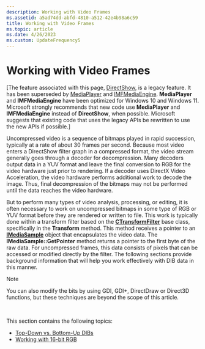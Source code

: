 ```yaml
---
description: Working with Video Frames
ms.assetid: a5ad74dd-abfd-4810-a512-42e4b98a6c59
title: Working with Video Frames
ms.topic: article
ms.date: 4/26/2023
ms.custom: UpdateFrequency5
---
```


# Working with Video Frames

\[The feature associated with this page, [DirectShow](/windows/win32/directshow/directshow), is a legacy feature. It has been superseded by [MediaPlayer](/uwp/api/Windows.Media.Playback.MediaPlayer) and [IMFMediaEngine](/windows/win32/api/mfmediaengine/nn-mfmediaengine-imfmediaengine). **MediaPlayer** and **IMFMediaEngine** have been optimized for Windows 10 and Windows 11. Microsoft strongly recommends that new code use **MediaPlayer** and **IMFMediaEngine** instead of **DirectShow**, when possible. Microsoft suggests that existing code that uses the legacy APIs be rewritten to use the new APIs if possible.\]

Uncompressed video is a sequence of bitmaps played in rapid succession, typically at a rate of about 30 frames per second. Because most video enters a DirectShow filter graph in a compressed format, the video stream generally goes through a decoder for decompression. Many decoders output data in a YUV format and leave the final conversion to RGB for the video hardware just prior to rendering. If a decoder uses DirectX Video Acceleration, the video hardware performs additional work to decode the image. Thus, final decompression of the bitmaps may not be performed until the data reaches the video hardware.

But to perform many types of video analysis, processing, or editing, it is often necessary to work on uncompressed bitmaps in some type of RGB or YUV format before they are rendered or written to file. This work is typically done within a transform filter based on the [**CTransformFilter**](ctransformfilter.md) base class, specifically in the **Transform** method. This method receives a pointer to an [**IMediaSample**](/windows/desktop/api/Strmif/nn-strmif-imediasample) object that encapsulates the video data. The **IMediaSample::GetPointer** method returns a pointer to the first byte of the raw data. For uncompressed frames, this data consists of pixels that can be accessed or modified directly by the filter. The following sections provide background information that will help you work effectively with DIB data in this manner.

> [!Note]  
> You can also modify the bits by using GDI, GDI+, DirectDraw or Direct3D functions, but these techniques are beyond the scope of this article.

 

This section contains the following topics:

-   [Top-Down vs. Bottom-Up DIBs](top-down-vs--bottom-up-dibs.md)
-   [Working with 16-bit RGB](working-with-16-bit-rgb.md)

 

 



